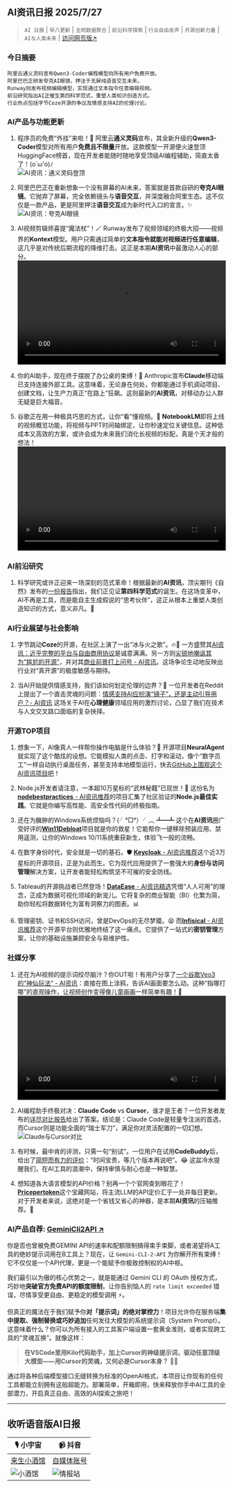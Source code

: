 ## AI资讯日报 2025/7/27

>  `AI 日报` | `早八更新` | `全网数据聚合` | `前沿科学探索` | `行业自由发声` | `开源创新力量` | `AI与人类未来` | [访问网页版↗️](https://ai.hubtoday.app/)



### **今日摘要**

```
阿里云通义灵码宣布Qwen3-Coder编程模型向所有用户免费开放。
阿里巴巴正研发夸克AI眼镜，押注于无屏纯语音交互未来。
Runway则发布视频编辑模型，实现通过文本指令任意编辑视频。
前沿研究指出AI正催生第四科学范式，重塑人类知识创造方式。
行业热点包括字节Coze开源的争议及情感支持AI的伦理讨论。
```

### AI产品与功能更新

1.  程序员的免费“外挂”来啦！🚀 阿里云**通义灵码**宣布，其全新升级的**Qwen3-Coder**模型对所有用户**免费且不限量**开放。这款模型一开源便火速登顶HuggingFace榜首，现在开发者能随时随地享受顶级AI编程辅助，简直太香了！(o´ω'o)ﾉ
<br/>![AI资讯：通义灵码登顶](https://cdn.jsdmirror.com/gh/justlovemaki/imagehub@main/images/2025/07/news_01k13pz8nfeatrpkfk5sarn4q5.avif)<br/>

2.  阿里巴巴正在重新想象一个没有屏幕的AI未来，答案就是首款自研的**夸克AI眼镜**。它抛弃了屏幕，完全依赖镜头与**语音交互**，并深度融合阿里生态。这不仅仅是一款产品，更是阿里押注**语音交互**成为新时代入口的宣言。✨
<br/>![AI资讯：夸克AI眼镜](https://cdn.jsdmirror.com/gh/justlovemaki/imagehub@main/images/2025/07/news_01k13pzc7yeamveerk9t900yna.avif)<br/>

3.  AI视频剪辑师喜提“魔法杖”！🪄 Runway发布了视频领域的终极大招——视频界的**Kontext**模型。用户只需通过简单的**文本指令就能对视频进行任意编辑**，这几乎是对传统后期流程的降维打击。这正是本期**AI资讯**中最激动人心的部分。
<br/><video src="https://cdn.jsdmirror.com/gh/justlovemaki/imagehub@main/images/2025/07/news_01k13q1enkefgrf527cx16sphe.mp4" controls="controls" width="100%"></video>

4.  你的AI助手，现在终于摆脱了办公桌的束缚！💼 Anthropic宣布**Claude**移动端已支持连接外部工具。这意味着，无论身在何处，你都能通过手机调动项目、创建文档，让生产力真正“在路上”狂飙。这则最新的**AI资讯**，对移动办公人群无疑是巨大福音。

5.  谷歌正在用一种极具巧思的方式，让你“看”懂视频。🤔 **NotebookLM**即将上线的视频概览功能，将视频与PPT时间轴绑定，让你秒速定位关键信息。这种低成本又高效的方案，或许会成为未来我们消化长视频的标配，真是个天才般的想法！
<br/><video src="https://cdn.jsdmirror.com/gh/justlovemaki/imagehub@main/images/2025/07/news_01k13q263qf7f99n7nhnfsk5zp.mp4" controls="controls" width="100%"></video>

### AI前沿研究

1.  科学研究或许正迎来一场深刻的范式革命！根据最新的**AI资讯**，顶尖期刊《自然》发布的[一份报告](https://www.nature.com/articles/d42473-025-00161-3)指出，我们正见证**第四科学范式**的诞生。在这场变革中，AI不再是工具，而是能自主生成假说的“思考伙伴”，这正从根本上重塑人类创造知识的方式，意义非凡。🤯

### AI行业展望与社会影响

1.  字节跳动**Coze**的开源，在社区上演了一出“冰与火之歌”。🔥🧊 一方盛赞其[AI资讯：近乎完整的平台与自由商用协议](https://x.com/dotey/status/1948964537605967966)是诚意满满。另一方则[尖锐地嘲讽其为“尴尬的开源”](https://x.com/lyson_ober/status/1948865681857904729)，并对其[商业前景打上问号 - AI资讯](https://x.com/Gorden_Sun/status/1949016701976412249)。这场争论生动地反映出行业对“真开源”的极度敏感与期待。

2.  当AI开始提供情感支持，我们该如何划定伦理的边界？🤔 一位开发者在Reddit上提出了一个直击灵魂的问题：[情感支持AI应扮演“镜子”，还是主动引导用户？- AI资讯](https://www.reddit.com/r/artificial/comments/1m9e713/should_ai_ever_give_mental_health_advice/) 这场关于AI在**心理健康**领域应用的激烈讨论，凸显了我们在技术与人文交叉路口面临的复杂抉择。

### 开源TOP项目

1.  想象一下，AI像真人一样帮你操作电脑是什么体验？🤖 开源项目**NeuralAgent**就实现了这个酷炫的设想。它能模拟人类的点击、打字和滚动，像个“数字员工”一样自动执行桌面任务，甚至支持本地模型运行，快去[GitHub上围观这个AI资讯项目吧](https://github.com/withneural/neuralagent)！

2.  Node.js开发者请注意，一本超10万星标的“武林秘籍”已现世！📖 这份名为[**nodebestpractices** - AI资讯推荐](https://github.com/goldbergyoni/nodebestpractices)的项目汇集了社区验证的**Node.js最佳实践**。它就是你编写高性能、高安全性代码的终极指南。

3.  还在为臃肿的Windows系统烦恼吗？(╯°□°）╯︵ ┻━┻ 这个在**AI资讯**圈广受好评的[**Win11Debloat**](https://github.com/Raphire/Win11Debloat)项目就是你的救星！它能帮你一键移除预装应用、禁用遥测，让你的Windows 10/11系统重获新生，体验飞一般的流畅。

4.  在数字身份时代，安全就是一切的基石。🛡️ [**Keycloak** - AI资讯推荐](https://github.com/keycloak/keycloak)这个近3万星标的开源项目，正是为此而生。它为现代应用提供了一套强大的**身份与访问管理**解决方案，让开发者能轻松构筑坚不可摧的安全防线。

5.  Tableau的开源挑战者已然登场！[**DataEase** - AI资讯精选](https://github.com/dataease/dataease)凭借“人人可用”的理念，正成为数据可视化领域的新宠儿。它将复杂的商业智能（BI）化繁为简，助你轻松将数据转化为富有洞察力的图表。📊

6.  管理密钥、证书和SSH访问，曾是DevOps的无尽梦魇。😫 而[**Infisical** - AI资讯推荐](https://github.com/Infisical/infisical)这个开源平台则优雅地终结了这一痛点。它提供了一站式的**密钥管理**方案，让你的基础设施兼顾安全与易维护性。

### 社媒分享

1.  还在为AI视频的提示词绞尽脑汁？你OUT啦！有用户分享了[一个谷歌Veo3的“神仙玩法” - AI资讯](https://x.com/op7418/status/1949035551547633879)：直接在图上涂鸦，告诉AI画面要怎么动。这种“指哪打哪”的直观操作，让视频创作变得像儿童画画一样简单有趣！🎨
<br/><video src="https://cdn.jsdmirror.com/gh/justlovemaki/imagehub@main/images/2025/07/news_01k13q29r9fcktx69qxtk0p2m4.mp4" controls="controls" width="100%"></video>

2.  AI编程助手终极对决：**Claude Code** vs **Cursor**，谁才是王者？一位开发者发布的[详尽对比报告](https://x.com/shao__meng/status/1948907821313261950)给出了答案。结论是：Claude Code是轻量专注派的首选，而Cursor则是功能全面的“瑞士军刀”，满足你对灵活配置的一切幻想。
<br/>![Claude与Cursor对比](https://cdn.jsdmirror.com/gh/justlovemaki/imagehub@main/images/2025/07/news_01k13q2dx1f1ft31vgt8tp7z1s.avif)<br/>

3.  有时候，最中肯的评测，只需一句“别试”。一位用户在试用**CodeBuddy**后，给出了[简短而有力的评价](https://x.com/wwwgoubuli/status/1949072169616433603)：“时间宝贵，等几个版本再说吧”。😂 这盆冷水提醒我们，在AI工具的浪潮中，保持审慎与耐心也是一种智慧。

4.  想知道各大语言模型的API价格？别再一个个官网查到眼花了！[**Pricepertoken**](https://readhacker.news/s/6ysfb)这个宝藏网站，将主流LLM的API定价汇于一处并每日更新。对于开发者来说，这绝对是一个省钱又省心的神器，是本期**AI资讯**的压轴推荐。🤑


### **AI产品自荐: [GeminiCli2API ↗️](https://github.com/justlovemaki/Gemini-CLI-2-API)**

你是否也曾被免费GEMINI API的速率和配额限制搞得束手束脚，或者渴望将A工具的绝妙提示词用在B工具上？现在，让 `Gemini-CLI-2-API` 为你解开所有束缚！它不仅仅是一个API代理，更是一个能赋予你极致控制权的AI中枢。

我们最引以为傲的核心优势之一，就是能通过 Gemini CLI 的 OAuth 授权方式，巧妙地**突破官方免费API的额度限制**，让你告别恼人的 `rate limit exceeded` 错误，尽情享受更自由、更稳定的模型调用 ⚡️。

但真正的魔法在于我们赋予你**对「提示词」的绝对掌控力**！项目允许你在服务端**集中提取、强制替换或巧妙追加**任何发往大模型的系统提示词（System Prompt）。这意味着什么？你可以为所有接入的工具客户端设置一套黄金准则，或者实现跨工具的“灵魂互换”。就像这样：

> **在VSCode里用Kilo代码助手，加上Cursor的神级提示词，驱动任意顶级大模型——用Cursor的灵魂，又何必是Cursor本身？** 🧠✨

通过将各种后端模型接口无缝转换为标准的OpenAI格式，本项目让你现有的任何工具都能立刻拥有这般超能力。部署简单，开箱即用，快来释放你手中AI工具的全部潜力，开启真正自由、高效的AI探索之旅吧！


---

## **收听语音版AI日报**

| 🎙️ **小宇宙** | 📹 **抖音** |
| --- | --- |
| [来生小酒馆](https://www.xiaoyuzhoufm.com/podcast/683c62b7c1ca9cf575a5030e)  |   [自媒体账号](https://www.douyin.com/user/MS4wLjABAAAAwpwqPQlu38sO38VyWgw9ZjDEnN4bMR5j8x111UxpseHR9DpB6-CveI5KRXOWuFwG)| 
| ![小酒馆](https://cdn.jsdmirror.com/gh/justlovemaki/imagehub@main/logo/f959f7984e9163fc50d3941d79a7f262.md.png) | ![情报站](https://cdn.jsdmirror.com/gh/justlovemaki/imagehub@main/logo/7fc30805eeb831e1e2baa3a240683ca3.md.png) |

    

